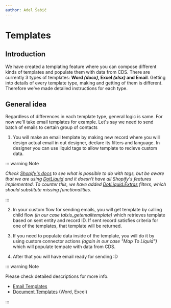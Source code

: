 ```yaml
---
author: Adel Šabić
---
```

# Templates
## Introduction

We have created a templating feature where you can compose different kinds of templates and populate them with data from CDS. There are currently 3 types of templates: **Word _(docx)_, Excel _(xlsx)_ and Email**. Getting into details of every template type, making and getting of them is different. Therefore we've made detailed instructions for each type. 

## General idea

Regardless of differences in each template type, general logic is same. For now we'll take email templates for example. Let's say we need to send batch of emails to certain group of contacts

1. You will make an email template by making new record where you will design actual email in out designer, declare its filters and language. In designer you can use liquid tags to allow template to recieve custom data.

::: warning Note

_Check [Shopify's docs](https://shopify.github.io/liquid/) to see what is possible to do with tags, but be aware that we are using [DotLiquid](https://github.com/dotliquid/dotliquid/wiki) and it doesn't have all Shopify's features implemented. To counter this, we have added [
DotLiquid.Extras](https://github.com/gimmi/DotLiquid.Extras/tree/master/src/DotLiquid.Extras.Tests) filters, which should substitute missing functionalities._ 

:::

2. In your custom flow for sending emails, you will get template by calling child flow _(in our case talxis_getemailtemplate)_  which retrieves template based on sent entity and record ID. If sent record satisfies criteria for one of the templates, that template will be returned.

3. If you need to populate data inside of the template, you will do it by using custom connector actions _(again in our case "Map To Liquid")_ which will populate tempate with data from CDS.

4. After that you will have email ready for sending :D

::: warning Note 

Please check detailed descriptions for more info.
- [Email Templates](./email-template.md)
- [Document Templates](./document-template.md) (Word, Excel)

:::
